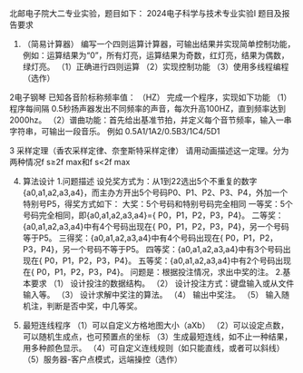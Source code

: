 北邮电子院大二专业实验，题目如下：
2024电子科学与技术专业实验I
题目及报告要求

1.	（简易计算器）
    编写一个四则运算计算器，可输出结果并实现简单控制功能，例如：运算结果为“0”，所有灯亮，运算结果为奇数，红灯亮，结果为偶数，绿灯亮。
    （1）正确进行四则运算
    （2）实现控制功能
    （3）使用多线程编程（选作）

2电子钢琴
    已知各音阶标称频率值： （HZ）
    完成一个程序，实现如下功能
    （1）程序每间隔 0.5秒扬声器发出不同频率的声音，每次升高100HZ，直到频率达到2000hz。
    （2）谱曲功能：首先给出基准节拍，并定义每个音节频率，输入一串字符串，可输出一段音乐。
    例如   0.5A1/1A2/0.5B3/1C4/5D1 

3 采样定理（香农采样定律、奈奎斯特采样定律）
    请用动画描述这一定理。分为两种情况f s≥2f max和f s<2f max

4.	算法设计
    1.问题描述
    设兑奖方式为：从1到22选出5个不重复的数字{a0,a1,a2,a3,a4}，而主办方开出5个号码P0、P1、P2、P3、P4，外加一个特别号P5，得奖方式如下：
    大奖：5个号码和特别号码完全相同
    一等奖：5个号码完全相同，即{a0,a1,a2,a3,a4}={ P0，P1，P2，P3，P4}。
    二等奖：{a0,a1,a2,a3,a4}中有4个号码出现在{ P0，P1，P2，P3，P4}，另一个号码等于P5。
    三得奖：{a0,a1,a2,a3,a4}中有4个号码出现在{ P0，P1，P2，P3，P4}，另一个号码不等于P5。
    四等奖：{a0,a1,a2,a3,a4}中有3个号码出现在{ P0，P1，P2，P3，P4}。
    五等奖：{a0,a1,a2,a3,a4}中有2个号码出现在{ P0，P1，P2，P3，P4}。
    问题是：根据投注情况，求出中奖的注。
    2.基本要求
    （1）    设计投注的数据结构。
    （2）    设计投注方式：键盘输入或从文件输入等。
    （3）    设计求解中奖注的算法。
    （4）    输出中奖注。
    （5）    输入随机注，判断是否中奖，中几等奖。

5.  最短连线程序
    （1）可以自定义方格地图大小（aXb）
    （2）可以设定点数，可以随机生成点，也可预置点的坐标
    （3）生成最短连线，如不止一种结果，用多种颜色显示。
    （4）可自定义连线规则（如只能直线，或者可以斜线）
    （5）服务器-客户点模式，远端操控（选作）
